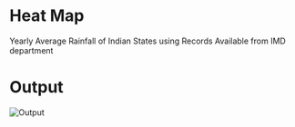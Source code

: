 # Heat Map
Yearly Average Rainfall of Indian States using Records Available from IMD department
# Output
![Output](https://github.com/ark786/Heat-map-/blob/master/Figure_3.png )



